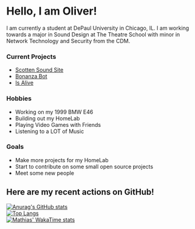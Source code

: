 # Hello, I am Oliver!

I am currently a student at DePaul University in Chicago, IL. I am working towards a major in Sound Design at The Theatre School with minor in Network Technology and Security from the CDM.

### Current Projects
- [Scotten Sound Site](https://github.com/Scotten-Labs/Scotten-Sound-Site)
- [Bonanza Bot](https://github.com/Scotten-Labs/Bonanza-Bot)
- [Is Alive](https://github.com/Scotten-Labs/Is-Alive)

### Hobbies
- Working on my 1999 BMW E46
- Building out my HomeLab
- Playing Video Games with Friends
- Listening to a LOT of Music

### Goals
- Make more projects for my HomeLab
- Start to contribute on some small open source projects
- Meet some new people

## Here are my recent actions on GitHub!
[![Anurag's GitHub stats](https://github-readme-stats.vercel.app/api?username=oliv10&show_icons=true&count_private=true&hide_title=true&theme=dark&include_all_commits=true&hide_border=true)](https://github.com/anuraghazra/github-readme-stats)
<br>
[![Top Langs](https://github-readme-stats.vercel.app/api/top-langs/?username=oliv10&theme=dark&hide_border=true&layout=compact)](https://github.com/anuraghazra/github-readme-stats)
<br>
[![Mathias' WakaTime stats](https://github-readme-stats.vercel.app/api/wakatime?username=oliv10&theme=dark&hide_border=true&layout=compact)](https://github.com/anuraghazra/github-readme-stats)
